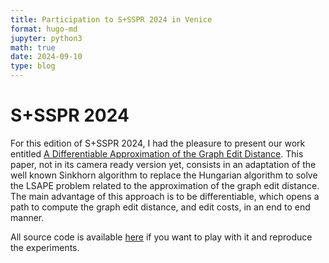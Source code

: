 ```yaml
---
title: Participation to S+SSPR 2024 in Venice
format: hugo-md
jupyter: python3
math: true
date: 2024-09-10
type: blog
---
```


# S+SSPR 2024

For this edition of S+SSPR 2024, I had the pleasure to present our work entitled
[A Differentiable Approximation of the Graph Edit Distance](./Evaluation_of_a_Continuous_Approximation_of_GED.pdf). This paper, not
in its camera ready version yet, consists in an adaptation of the well known
Sinkhorn algorithm to replace the Hungarian algorithm to solve the LSAPE problem
related to the approximation of the graph edit distance. The main advantage of
this approach is to be differentiable, which opens a path to compute the graph
edit distance, and edit costs, in an end to end manner. 

All source code is available
[here](https://github.com/juliawal/continuous_ged_approximation) if you want to
play with it and reproduce the experiments.
